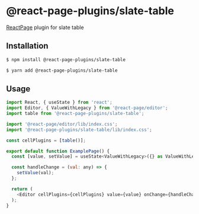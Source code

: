 # @react-page-plugins/slate-table

[ReactPage](https://github.com/react-page/react-page) plugin for slate table

## Installation

```sh
$ npm install @react-page-plugins/slate-table
```

```sh
$ yarn add @react-page-plugins/slate-table
```

## Usage

```js
import React, { useState } from 'react';
import Editor, { ValueWithLegacy } from '@react-page/editor';
import table from '@react-page-plugins/slate-table';

import '@react-page/editor/lib/index.css';
import '@react-page-plugins/slate-table/lib/index.css';

const cellPlugins = [table()];

export default function ExamplePage() {
  const [value, setValue] = useState<ValueWithLegacy>({} as ValueWithLegacy);

  const handleChange = (val: any) => {
    setValue(val);
  };

  return (
    <Editor cellPlugins={cellPlugins} value={value} onChange={handleChange} />
  );
}
```
